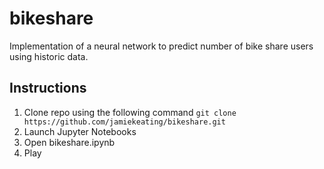 # bikeshare
Implementation of a neural network to predict number of bike share users using historic data.

## Instructions

1. Clone repo using the following command `git clone https://github.com/jamiekeating/bikeshare.git`
2. Launch Jupyter Notebooks
3. Open bikeshare.ipynb
4. Play
